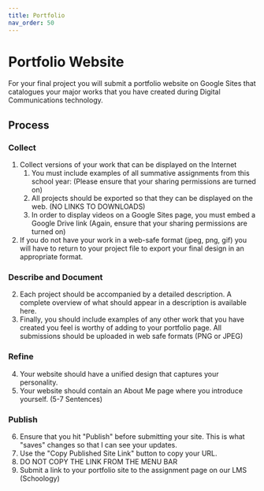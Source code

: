 ```yaml
---
title: Portfolio
nav_order: 50
---
```


# Portfolio Website
For your final project you will submit a portfolio website on Google Sites that catalogues your major works that you have created during Digital Communications technology.

## Process
### Collect
1. Collect versions of your work that can be displayed on the Internet
    1. You must include examples of all summative assignments from this school year: (Please ensure that your sharing permissions are turned on)
    1. All projects should be exported so that they can be displayed on the web. (NO LINKS TO DOWNLOADS)
    1. In order to display videos on a Google Sites page, you must embed a Google Drive link (Again, ensure that your sharing permissions are turned on)
2. If you do not have your work in a web-safe format (jpeg, png, gif) you will have to return to your project file to export your final design in an appropriate format.
### Describe and Document
2. Each project should be accompanied by a detailed description. A complete overview of what should appear in a description is available here.
3. Finally, you should include examples of any other work that you have created you feel is worthy of adding to your portfolio page. All submissions should be uploaded in web safe formats (PNG or JPEG)
### Refine
4. Your website should have a unified design that captures your personality.
5. Your website should contain an About Me page where you introduce yourself. (5-7 Sentences)
### Publish
6. Ensure that you hit "Publish" before submitting your site. This is what "saves" changes so that I can see your updates.
7. Use the "Copy Published Site Link" button to copy your URL.
8. DO NOT COPY THE LINK FROM THE MENU BAR
9. Submit a link to your portfolio site to the assignment page on our LMS (Schoology)